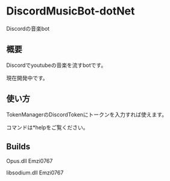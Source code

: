 # DiscordMusicBot-dotNet
Discordの音楽bot

## 概要 

Discordでyoutubeの音楽を流すbotです。

現在開発中です。 

## 使い方 

TokenManagerのDiscordTokenにトークンを入力すれば使えます。 

コマンドは\*helpをご覧ください。

## Builds 

Opus.dll Emzi0767

libsodium.dll Emzi0767
